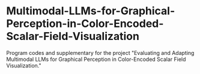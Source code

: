 # Multimodal-LLMs-for-Graphical-Perception-in-Color-Encoded-Scalar-Field-Visualization
Program codes and supplementary for the project "Evaluating and Adapting Multimodal LLMs for Graphical Perception in Color-Encoded Scalar Field Visualization."
